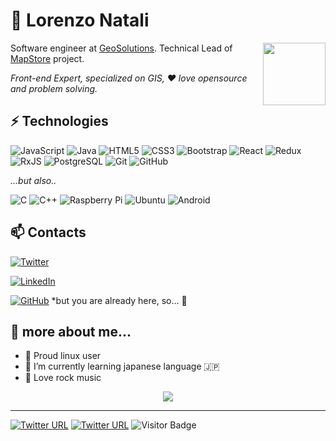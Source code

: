 # 👤 Lorenzo Natali

<a href="https://mapstore.readthedocs.io/">
  <img align="right" height="100"   src="https://user-images.githubusercontent.com/1279510/128498201-054a2cbe-6fca-4425-86b4-513896e120af.png" />
</a>

Software engineer at [GeoSolutions](https://www.geosolutionsgroup.com/). 
Technical Lead of [MapStore](https://github.com/geosolutions-it/MapStore2) project.


*Front-end Expert, specialized on GIS, ❤️ love opensource and problem solving.*


## ⚡ Technologies

![JavaScript](https://img.shields.io/badge/-JavaScript-black?style=flat-square&logo=javascript)
![Java](https://img.shields.io/badge/-java-E34A86?style=flat-square&logo=java)
![HTML5](https://img.shields.io/badge/-HTML5-E34F26?style=flat-square&logo=html5&logoColor=white)
![CSS3](https://img.shields.io/badge/-CSS3-1572B6?style=flat-square&logo=css3)
![Bootstrap](https://img.shields.io/badge/-Bootstrap-563D7C?style=flat-square&logo=bootstrap)
![React](https://img.shields.io/badge/-React-black?style=flat-square&logo=react)
![Redux](https://img.shields.io/badge/redux-%23593d88.svg?style=for-the-badge&logo=redux&logoColor=white)
![RxJS](https://img.shields.io/badge/rxjs-%23B7178C.svg?style=for-the-badge&logo=reactivex&logoColor=white)
![PostgreSQL](https://img.shields.io/badge/-PostgreSQL-336791?style=flat-square&logo=postgresql)
![Git](https://img.shields.io/badge/-Git-black?style=flat-square&logo=git)
![GitHub](https://img.shields.io/badge/-GitHub-181717?style=flat-square&logo=github)

*...but also..*

![C](https://img.shields.io/badge/c-%2300599C.svg?style=for-the-badge&logo=c&logoColor=white)
![C++](https://img.shields.io/badge/-C++-00599C?style=flat-square&logo=c)
![Raspberry Pi](https://img.shields.io/badge/-Raspberry%20Pi-C51A4A?style=flat-square&logo=Raspberry-Pi)
![Ubuntu](https://img.shields.io/badge/Ubuntu-E95420?style=for-the-badge&logo=ubuntu&logoColor=white)
![Android](https://img.shields.io/badge/Android-3DDC84?style=for-the-badge&logo=android&logoColor=white)

## 📫 Contacts
[![Twitter](https://img.shields.io/badge/<lorenzonatali>-%231DA1F2.svg?style=for-the-badge&logo=Twitter&logoColor=white)](https://twitter.com/lorenzonatali)

[![LinkedIn](https://img.shields.io/badge/linkedin-%230077B5.svg?style=for-the-badge&logo=linkedin&logoColor=white)](https://it.linkedin.com/in/lorenzo-natali-5ba71137/es?trk=people-guest_people_search-card)

[![GitHub](https://img.shields.io/badge/github-%23121011.svg?style=for-the-badge&logo=github&logoColor=white)](https://github.com/offtherailz) *but you are already here, so... 🤔

## 💬 more about me...

- 🐧 Proud linux user
- 🌱 I’m currently learning japanese language 🇯🇵
- 🎸 Love rock music 




<p align="center">
<a  href="https://www.geosolutionsgroup.com/" >
  <img  src="https://www.geosolutionsgroup.com/wp-content/themes/zaki/img/logo.png?x27429" />
</a>
</p>

<hr/>

[![Twitter URL](https://img.shields.io/twitter/url/https/twitter.com/fold_left.svg?style=social&label=Follow%20%40mapstore2)](https://twitter.com/mapstore2)
[![Twitter URL](https://img.shields.io/twitter/url/https/twitter.com/fold_left.svg?style=social&label=Follow%20%40lorenzonatali)](https://twitter.com/lorenzonatali)
![Visitor Badge](https://visitor-badge.laobi.icu/badge?page_id=offtherailz.offtherailz)

